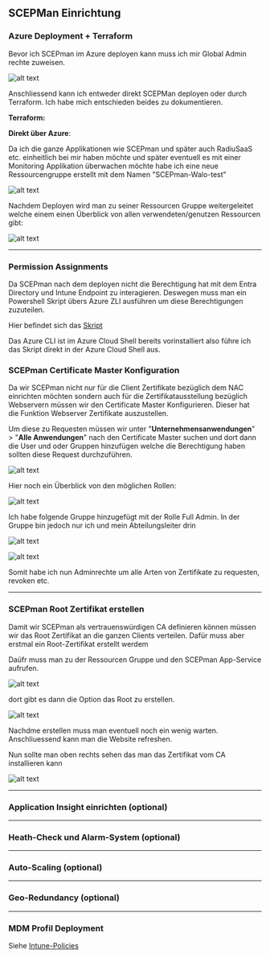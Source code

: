 ## SCEPMan Einrichtung


### Azure Deployment + Terraform


Bevor ich SCEPman im Azure deployen kann muss ich mir Global Admin rechte zuweisen.

![alt text](image-1.png)

Anschliessend kann ich entweder direkt SCEPMan deployen oder durch Terraform. Ich habe mich entschieden beides zu dokumentieren.

**Terraform:**

**Direkt über Azure**:

Da ich die ganze Applikationen wie SCEPman und später auch RadiuSaaS etc. einheitlich bei mir haben möchte und später eventuell es mit einer Monitoring Applikation überwachen möchte habe ich eine neue Ressourcengruppe erstellt mit dem Namen "SCEPman-Walo-test"

![alt text](image-2.png)

Nachdem Deployen wird man zu seiner Ressourcen Gruppe weitergeleitet welche einem einen Überblick von allen verwendeten/genutzen Ressourcen gibt:

![alt text](image-3.png)

---

### Permission Assignments

Da SCEPman nach dem deployen nicht die Berechtigung hat mit dem Entra Directory und Intune Endpoint zu interagieren. Deswegen muss man ein Powershell Skript übers Azure ZLI ausführen um diese Berechtigungen zuzuteilen.

Hier befindet sich das [Skript]()

Das Azure CLI ist im Azure Cloud Shell bereits vorinstalliert also führe ich das Skript direkt in der Azure Cloud Shell aus.

### SCEPman Certificate Master Konfiguration

Da wir SCEPman nicht nur für die Client Zertifikate bezüglich dem NAC einrichten möchten sondern auch für die Zertifikatausstellung bezüglich Webservern müssen wir den Certificate Master Konfigurieren. 
Dieser hat die Funktion Webserver Zertifikate auszustellen.

Um diese zu Requesten müssen wir unter "**Unternehmensanwendungen**" > "**Alle Anwendungen**" nach den Certificate Master suchen und dort dann die User und oder Gruppen hinzufügen welche die Berechtigung haben sollten diese Request durchzuführen. 

![alt text](image-4.png)

Hier noch ein Überblick von den möglichen Rollen:

![alt text](image-5.png)

Ich habe folgende Gruppe hinzugefügt mit der Rolle Full Admin.
In der Gruppe bin jedoch nur ich und mein Abteilungsleiter drin


![alt text](image-6.png)

![alt text](image-7.png)

Somit habe ich nun Adminrechte um alle Arten von Zertifikate zu requesten, revoken etc.

---

### SCEPman Root Zertifikat erstellen

Damit wir SCEPman als vertrauenswürdigen CA definieren können müssen wir das Root Zertifikat an die ganzen Clients verteilen. Dafür muss aber erstmal ein Root-Zertifikat erstellt werdem

Daüfr muss man zu der Ressourcen Gruppe und den SCEPman App-Service aufrufen.

![alt text](image-8.png)

dort gibt es dann die Option das Root zu erstellen.

![alt text](image-9.png)

Nachdme erstellen muss man eventuell noch ein wenig warten.
Anschliuessend kann man die Website refreshen.

Nun sollte man oben rechts sehen das man das Zertifikat vom CA installieren kann

![alt text](image-10.png)

---

### Application Insight einrichten (optional)

---

### Heath-Check und Alarm-System (optional)

---

### Auto-Scaling (optional)

---

### Geo-Redundancy (optional)

---

### MDM Profil Deployment

Siehe [Intune-Policies]()